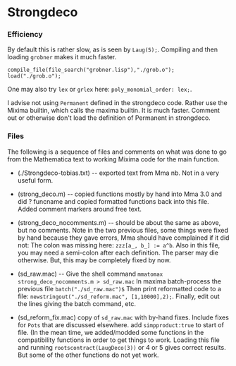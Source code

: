 # Strongdeco

### Efficiency

By default this is rather slow, as is seen by  `Laug(5);`.
Compiling and then loading `grobner` makes it much faster.
```
compile_file(file_search("grobner.lisp"),"./grob.o");
load("./grob.o");
```

One may also try `lex` or `grlex` here:
 `poly_monomial_order: lex;`.

I advise not using `Permanent` defined in the strongdeco code. Rather use the Mixima builtin,
which calls the maxima builtin. It is much faster. Comment out or otherwise
don't load the definition of Permanent in strongdeco.


### Files

The following is a sequence of files and comments on what was done to go from the Mathematica text to working
Mixima code for the main function.

* (./Strongdeco-tobias.txt) -- exported text from Mma nb. Not in a very useful form.

* (strong_deco.m)   --  copied functions mostly by hand into Mma 3.0 and did
  ? funcname and copied formatted  functions  back into this file. Added
   comment markers around free text.

* (strong_deco_nocomments.m) -- should be about the same as above, but no comments.
   Note in the two previous files, some things were fixed by hand because they gave
   errors, Mma should have complained if it did not:
   The colon was missing here: `zzz[a_, b_] := a^b`.
   Also in this file, you may need  a semi-colon after each definition. The parser
   may die otherwise. But, this may be completely fixed by now.


* (sd_raw.mac) -- Give the shell command  `mmatomax strong_deco_nocomments.m > sd_raw.mac`
  In maxima batch-process the previous file  `batch("./sd_raw.mac")$`
  Then print reformatted code to a file:
  `newstringout("./sd_reform.mac", [1,10000],2);`.
   Finally, edit out the lines giving the batch command, etc.

* (sd_reform_fix.mac)  copy of `sd_raw.mac` with by-hand fixes. Include fixes
     for `Pots` that are discussed elsewhere. add `simpproduct:true` to start of file.
     (In the mean time, we added/modded some functions in the compatibility functions
     in order to get things to work.
     Loading this file and running `rootscontract(LaugDeco(3))` or 4 or 5 gives correct results.
      But some of the other functions do not yet work.

<!--  LocalWords:  Strongdeco Laug grobner lex grlex monomial Mixima
 -->
<!--  LocalWords:  strongdeco mma tobias txt nb deco funcname zzz sd
 -->
<!--  LocalWords:  nocomments mmatomax newstringout simpproduct
 -->
<!--  LocalWords:  LaugDeco rootscontract
 -->
